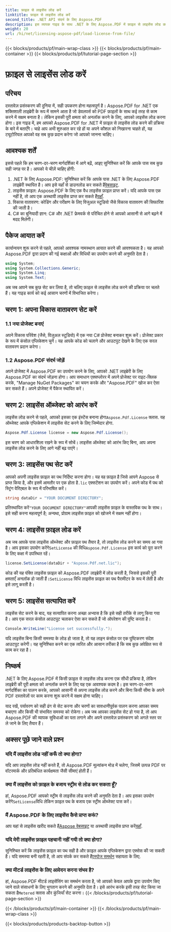 ```yaml
---
title: फ़ाइल से लाइसेंस लोड करें
linktitle: फ़ाइल से लाइसेंस लोड करें
second_title: .NET API संदर्भ के लिए Aspose.PDF
description: इस व्यापक गाइड के साथ .NET के लिए Aspose.PDF में फ़ाइल से लाइसेंस लोड करना सीखें। अपने लाइसेंस को सही तरीके से सेट करके पूरी कार्यक्षमता सुनिश्चित करें।
weight: 20
url: /hi/net/licensing-aspose-pdf/load-license-from-file/
---
```


{{< blocks/products/pf/main-wrap-class >}}
{{< blocks/products/pf/main-container >}}
{{< blocks/products/pf/tutorial-page-section >}}

# फ़ाइल से लाइसेंस लोड करें

## परिचय

दस्तावेज़ प्रसंस्करण की दुनिया में, सही उपकरण होना महत्वपूर्ण है। Aspose.PDF for .NET एक शक्तिशाली लाइब्रेरी के रूप में सामने आता है जो डेवलपर्स को PDF फ़ाइलों के साथ कई तरह से काम करने में सक्षम बनाता है। लेकिन इसकी पूरी क्षमता को अनलॉक करने के लिए, आपको लाइसेंस लोड करना होगा। इस गाइड में, हम आपको Aspose.PDF for .NET में फ़ाइल से लाइसेंस लोड करने की प्रक्रिया के बारे में बताएँगे। चाहे आप अभी शुरुआत कर रहे हों या अपने कौशल को निखारना चाहते हों, यह ट्यूटोरियल आपको वह सब कुछ प्रदान करेगा जो आपको जानना चाहिए।

## आवश्यक शर्तें

इससे पहले कि हम चरण-दर-चरण मार्गदर्शिका में आगे बढ़ें, आइए सुनिश्चित करें कि आपके पास सब कुछ सही जगह पर है। आपको ये चीज़ें चाहिए होंगी:

1.  .NET के लिए Aspose.PDF: सुनिश्चित करें कि आपके पास .NET के लिए Aspose.PDF लाइब्रेरी स्थापित है। आप इसे यहाँ से डाउनलोड कर सकते हैं[वेबसाइट](https://releases.aspose.com/pdf/net/).
2.  लाइसेंस फ़ाइल: Aspose.PDF के लिए एक वैध लाइसेंस फ़ाइल प्राप्त करें। यदि आपके पास एक नहीं है, तो आप एक अस्थायी लाइसेंस प्राप्त कर सकते हैं[यहाँ](https://purchase.aspose.com/temporary-license/).
3. विकास वातावरण: कोडिंग और परीक्षण के लिए विजुअल स्टूडियो जैसे विकास वातावरण की सिफारिश की जाती है।
4. C# का बुनियादी ज्ञान: C# और .NET फ्रेमवर्क से परिचित होने से आपको आसानी से आगे बढ़ने में मदद मिलेगी।

## पैकेज आयात करें

कार्यान्वयन शुरू करने से पहले, आपको आवश्यक नामस्थान आयात करने की आवश्यकता है। यह आपको Aspose.PDF द्वारा प्रदान की गई कक्षाओं और विधियों का उपयोग करने की अनुमति देता है।

```csharp
using System;
using System.Collections.Generic;
using System.Linq;
using System.Text;
```

अब जब आपने सब कुछ सेट कर लिया है, तो चलिए फ़ाइल से लाइसेंस लोड करने की प्रक्रिया पर चलते हैं। यह गाइड कार्य को कई आसान चरणों में विभाजित करेगा।

## चरण 1: अपना विकास वातावरण सेट करें

### 1.1 नया प्रोजेक्ट बनाएं
अपने विकास परिवेश (जैसे, विज़ुअल स्टूडियो) में एक नया C# प्रोजेक्ट बनाकर शुरू करें। प्रोजेक्ट प्रकार के रूप में कंसोल एप्लिकेशन चुनें। यह आपके कोड को चलाने और आउटपुट देखने के लिए एक सरल वातावरण प्रदान करेगा।

### 1.2 Aspose.PDF संदर्भ जोड़ें
अपने प्रोजेक्ट में Aspose.PDF का उपयोग करने के लिए, आपको .NET लाइब्रेरी के लिए Aspose.PDF का संदर्भ जोड़ना होगा। आप समाधान एक्सप्लोरर में अपने प्रोजेक्ट पर राइट-क्लिक करके, "Manage NuGet Packages" का चयन करके और "Aspose.PDF" खोज कर ऐसा कर सकते हैं। अपने प्रोजेक्ट में पैकेज स्थापित करें।

## चरण 2: लाइसेंस ऑब्जेक्ट को आरंभ करें

 लाइसेंस लोड करने से पहले, आपको इसका एक इंस्टेंस बनाना होगा`Aspose.Pdf.License` क्लास. यह ऑब्जेक्ट आपके एप्लिकेशन में लाइसेंस सेट करने के लिए जिम्मेदार होगा.

```csharp
Aspose.Pdf.License license = new Aspose.Pdf.License();
```

इस चरण को आधारशिला रखने के रूप में सोचें। लाइसेंस ऑब्जेक्ट को आरंभ किए बिना, आप अपना लाइसेंस लोड करने के लिए आगे नहीं बढ़ पाएंगे।

## चरण 3: लाइसेंस पथ सेट करें

 आपको अपनी लाइसेंस फ़ाइल का पथ निर्दिष्ट करना होगा। यह वह फ़ाइल है जिसे आपने Aspose से प्राप्त किया है, और इसमें आमतौर पर एक होता है`.lic` एक्सटेंशन का उपयोग करें। अपने कोड में पथ को स्ट्रिंग वेरिएबल के रूप में परिभाषित करें।

```csharp
string dataDir = "YOUR DOCUMENT DIRECTORY";
```

 प्रतिस्थापित करें`"YOUR DOCUMENT DIRECTORY"`आपकी लाइसेंस फ़ाइल के वास्तविक पथ के साथ। इसे सही करना महत्वपूर्ण है; अन्यथा, प्रोग्राम लाइसेंस फ़ाइल को खोजने में सक्षम नहीं होगा।

## चरण 4: लाइसेंस फ़ाइल लोड करें

 अब जब आपके पास लाइसेंस ऑब्जेक्ट और फ़ाइल पथ तैयार है, तो लाइसेंस लोड करने का समय आ गया है। आप इसका उपयोग करेंगे`SetLicense` की विधि`Aspose.Pdf.License` इस कार्य को पूरा करने के लिए कक्षा में उपस्थित रहें।

```csharp
license.SetLicense(dataDir + "Aspose.Pdf.net.lic");
```

 कोड की यह पंक्ति लाइसेंस फ़ाइल को Aspose.PDF लाइब्रेरी में लोड करती है, जिससे इसकी पूरी क्षमताएँ अनलॉक हो जाती हैं।`SetLicense` विधि लाइसेंस फ़ाइल का पथ पैरामीटर के रूप में लेती है और इसे लागू करती है।

## चरण 5: लाइसेंस सत्यापित करें

लाइसेंस सेट करने के बाद, यह सत्यापित करना अच्छा अभ्यास है कि इसे सही तरीके से लागू किया गया है। आप एक सरल कंसोल आउटपुट चलाकर ऐसा कर सकते हैं जो ऑपरेशन की पुष्टि करता है।

```csharp
Console.WriteLine("License set successfully.");
```

यदि लाइसेंस बिना किसी समस्या के लोड हो जाता है, तो यह लाइन कंसोल पर एक पुष्टिकरण संदेश आउटपुट करेगी। यह सुनिश्चित करने का एक त्वरित और आसान तरीका है कि सब कुछ अपेक्षित रूप से काम कर रहा है।

## निष्कर्ष

.NET के लिए Aspose.PDF में किसी फ़ाइल से लाइसेंस लोड करना एक सीधी प्रक्रिया है, लेकिन लाइब्रेरी की पूरी क्षमता को अनलॉक करने के लिए यह एक आवश्यक कदम है। इस चरण-दर-चरण मार्गदर्शिका का पालन करके, आपको आसानी से अपना लाइसेंस लोड करने और बिना किसी सीमा के अपने PDF दस्तावेज़ों पर काम करना शुरू करने में सक्षम होना चाहिए।

याद रखें, पर्यावरण को सही ढंग से सेट करना और चरणों का सावधानीपूर्वक पालन करना आपका समय बचाएगा और किसी भी संभावित समस्या को रोकेगा। अब जब आपका लाइसेंस सेट हो गया है, तो आप Aspose.PDF की व्यापक सुविधाओं का पता लगाने और अपने दस्तावेज़ प्रसंस्करण को अगले स्तर पर ले जाने के लिए तैयार हैं।

## अक्सर पूछे जाने वाले प्रश्न

### यदि मैं लाइसेंस लोड नहीं करूँ तो क्या होगा?  
यदि आप लाइसेंस लोड नहीं करते हैं, तो Aspose.PDF मूल्यांकन मोड में चलेगा, जिसमें उत्पन्न PDF पर वॉटरमार्क और प्रतिबंधित कार्यक्षमता जैसी सीमाएं होती हैं।

### क्या मैं लाइसेंस को फ़ाइल के बजाय स्ट्रीम से लोड कर सकता हूँ?  
 हां, Aspose.PDF आपको स्ट्रीम से लाइसेंस लोड करने की अनुमति देता है। आप इसका उपयोग करेंगे`SetLicense`विधि लेकिन फ़ाइल पथ के बजाय एक स्ट्रीम ऑब्जेक्ट पास करें।

### मैं Aspose.PDF के लिए लाइसेंस कैसे प्राप्त करूं?  
 आप यहां से लाइसेंस खरीद सकते हैं[Aspose वेबसाइट](https://purchase.aspose.com/buy) या अस्थायी लाइसेंस प्राप्त करें[यहाँ](https://purchase.aspose.com/temporary-license/).

### यदि मेरी लाइसेंस फ़ाइल पहचानी नहीं गयी तो क्या होगा?  
 सुनिश्चित करें कि लाइसेंस फ़ाइल का पथ सही है और फ़ाइल आपके एप्लिकेशन द्वारा एक्सेस की जा सकती है। यदि समस्या बनी रहती है, तो आप संपर्क कर सकते हैं[एस्पोज समर्थन](https://forum.aspose.com/c/pdf/10) सहायता के लिए.

### क्या मीटर्ड लाइसेंस के लिए आवेदन करना संभव है?  
 हां, Aspose.PDF मीटर्ड लाइसेंसिंग का समर्थन करता है, जो आपको केवल आपके द्वारा उपयोग किए जाने वाले संसाधनों के लिए भुगतान करने की अनुमति देता है। इसे आरंभ करके इसी तरह सेट किया जा सकता है`Metered` क्लास और कुंजियाँ सेट करना।
{{< /blocks/products/pf/tutorial-page-section >}}

{{< /blocks/products/pf/main-container >}}
{{< /blocks/products/pf/main-wrap-class >}}

{{< blocks/products/products-backtop-button >}}
